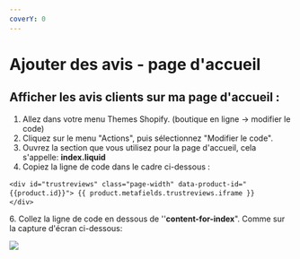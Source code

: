 ```yaml
---
coverY: 0
---
```


# Ajouter des avis - page d'accueil

## Afficher les avis clients sur ma page d'accueil :

1. Allez dans votre menu Themes Shopify. (boutique en ligne -> modifier le code)
2. Cliquez sur le menu "Actions", puis sélectionnez "Modifier le code".
3. Ouvrez la section que vous utilisez pour la page d'accueil, cela s'appelle: **index.liquid**&#x20;
4. Copiez la ligne de code dans le cadre ci-dessous :

```
<div id="trustreviews" class="page-width" data-product-id="{{product.id}}"> {{ product.metafields.trustreviews.iframe }}
</div>
```

6\. Collez la ligne de code en dessous de ''**content-for-index**". Comme sur la capture d'écran ci-dessous:

![](<../.gitbook/assets/Capture d’écran 2021-11-01 à 20.30.57.png>)
